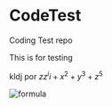 # CodeTest
Coding Test repo

This is for testing

kldj por
$zz^ii + x^2 + y^3 + z^5$

![formula](https://render.githubusercontent.com/render/math?math=e^{\pi}=-1)
